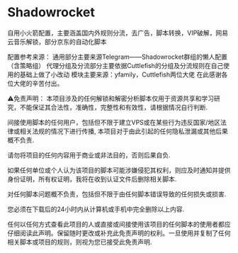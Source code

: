 # Shadowrocket
自用小火箭配置，主要涵盖国内外规则分流，去广告，脚本转换，VIP破解，网易云音乐解锁，部分京东的自动化脚本

配置参考来源：
通用部分主要来源Telegram——Shadowrocket群组的懒人配置（含策略组）
代理分组及分流部分主要依据Cuttlefish的分组及分流规则在自己使用的基础上做了小改动
模块主要来源：yfamily，Cuttlefish两位大佬
在此感谢各位大佬的辛苦付出。

⚠️免责声明：
本项目涉及的任何解锁和解密分析脚本仅用于资源共享和学习研究，不能保证其合法性，准确性，完整性和有效性，请根据情况自行判断.

间接使用脚本的任何用户，包括但不限于建立VPS或在某些行为违反国家/地区法律或相关法规的情况下进行传播, 本项目对于由此引起的任何隐私泄漏或其他后果概不负责.

请勿将项目的任何内容用于商业或非法目的，否则后果自负.

如果任何单位或个人认为该项目的脚本可能涉嫌侵犯其权利，则应及时通知并提供身份证明，所有权证明，我将在收到认证文件后删除相关脚本.

对任何脚本问题概不负责，包括但不限于由任何脚本错误导致的任何损失或损害.

您必须在下载后的24小时内从计算机或手机中完全删除以上内容.

任何以任何方式查看此项目的人或直接或间接使用该项目的任何脚本的使用者都应仔细阅读此声明。保留随时更改或补充此免责声明的权利。一旦使用并复制了任何相关脚本或项目的规则，则视为您已接受此免责声明.
